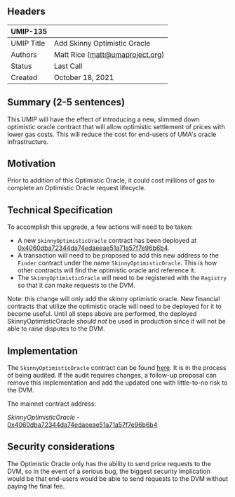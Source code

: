 ## Headers
| UMIP-135   |                                 |
|------------|---------------------------------|
| UMIP Title | Add Skinny Optimistic Oracle    |
| Authors    | Matt Rice (matt@umaproject.org) |
| Status     | Last Call                       |
| Created    | October 18, 2021                |

## Summary (2-5 sentences)
This UMIP will have the effect of introducing a new, slimmed down optimistic oracle contract that will allow optimistic settlement of prices with lower gas costs. This will reduce the cost for end-users of UMA's oracle infrastructure.

## Motivation
Prior to addition of this Optimistic Oracle, it could cost millions of gas to complete an Optimistic Oracle request lifecycle.

## Technical Specification
To accomplish this upgrade, a few actions will need to be taken:
- A new `SkinnyOptimisticOracle` contract has been deployed at [0x4060dba72344da74edaeeae51a71a57f7e96b6b4](https://etherscan.io/address/0x4060dba72344da74edaeeae51a71a57f7e96b6b4).
- A transaction will need to be proposed to add this new address to the `Finder` contract under the name `SkinnyOptimisticOracle`. This is how other contracts will find the optimistic oracle and reference it.
- The `SkinnyOptimisticOracle` will need to be registered with the `Registry` so that it can make requests to the DVM.

Note: this change will only add the skinny optimistic oracle. New financial contracts that utilize the optimistic oracle will need to be deployed for it to become useful. Until all steps above are performed, the deployed SkinnyOptimisticOracle _should not_ be used in production since it will not be able to raise disputes to the DVM.

## Implementation

The `SkinnyOptimisticOracle` contract can be found [here](https://github.com/UMAprotocol/protocol/blob/master/packages/core/contracts/oracle/implementation/SkinnyOptimisticOracle.sol). It is in the process of being audited. If the audit requires changes, a follow-up proposal can remove this implementation and add the updated one with little-to-no risk to the DVM.

The mainnet contract address:

*SkinnyOptimisticOracle* - [0x4060dba72344da74edaeeae51a71a57f7e96b6b4](https://etherscan.io/address/0x4060dba72344da74edaeeae51a71a57f7e96b6b4)


## Security considerations

The Optimistic Oracle only has the ability to send price requests to the DVM, so in the event of a serious bug, the biggest security implication would be that end-users would be able to send requests to the DVM without paying the final fee.
